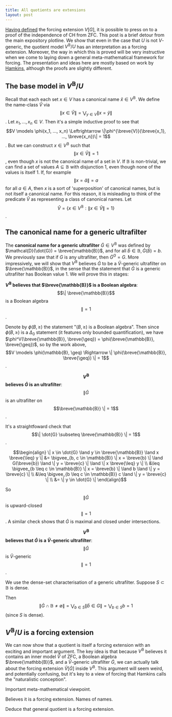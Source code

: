 ```yaml
---
title: All quotients are extensions
layout: post
---
```


<script type="text/x-mathjax-config"> MathJax.Hub.Config({ tex2jax: { inlineMath: [['$','$'], ['\\(','\\)']], processEscapes: true } }); </script> <script src="https://cdnjs.cloudflare.com/ajax/libs/mathjax/2.7.0/MathJax.js?config=TeX-AMS-MML_HTMLorMML" type="text/javascript"></script>

[Having defined](https://hilbert-spaess.github.io/2020/05/23/building-actual-models.html) the forcing extension $V[G]$, it is possible to press on to a proof of the independence of CH from ZFC. This post is a brief detour from the main expository plotline. We show that even in the case that $U$ is not $V$-generic, the quotient model $V^{\mathbb{B}}/U$ has an interpretation as a forcing extension. Moreover, the way in which this is proved will be very instructive when we come to laying down a general meta-mathematical framework for forcing. The presentation and ideas here are mostly based on work by [Hamkins](https://arxiv.org/abs/1206.6075), although the proofs are slightly different.

## The base model in $V^{\mathbb{B}}/U$

Recall that each each set $x \in V$ has a canonical name $\breve{x} \in V^{\mathbb{B}}$. We define the name-class $\breve{V}$ via $$\| x \in \breve{V}\| = \bigvee_{y \in V}\| x = \breve{y}\|$$. Let $x_1, ..., x_n \in V$. Then it's a simple inductive proof to see that $$V \models \phi(x_1, ..., x_n) \Leftrightarrow \|\phi^{\breve{V}}(\breve{x_1}, ..., \breve{x_n})\| = 1$$. But we can construct $x \in V^{\mathbb{B}}$ such that $$\| x \in \breve{V}\| = 1$$, even though $x$ is not the canonical name of a set in $V$. If $\mathbb{B}$ is non-trivial, we can find a set of values $A \subseteq \mathbb{B}$  with disjunction 1, even though none of the values is itself 1. If, for example $$\| x = \breve{a} \| = a$$ for all $a \in A$, then $x$ is a sort of 'superposition' of canonical names, but is not itself a canonical name. For this reason, it is misleading to think of the predicate $\breve{V}$ as representing a class of canonical names. Let $$\hat{V} = \{x \in V^{\mathbb{B}}: \| x \in \breve{V}\| = 1\}$$. 

## The canonical name for a generic ultrafilter

The **canonical name for a generic ultrafilter** $\dot{G} \in V^{\mathbb{B}}$ was defined by $\mathcal{D}(\dot{G}) = \breve{\mathbb{B}}$, and for all $\breve{b} \in \mathbb{B}, \dot{G}(\breve{b}) = b$. We previously saw that if $G$ is any ultrafilter, then $\dot{G}^G = G$. More impressively, we will show that $V^{\mathbb{B}}$ believes $\dot{G}$ to be a $\breve{V}$-generic ultrafilter on $\breve{\mathbb{B}}$, in the sense that the statement that $\dot{G}$ is a generic ultrafilter has Boolean value 1. We will prove this in stages:

**$V^{\mathbb{B}}$ believes that $\breve{\mathbb{B}}$ is a Boolean algebra**: $$\| \breve{\mathbb{B}}$$ is a Boolean algebra $$\| = 1$$.

Denote by $\phi(B, \geq)$ the statement "$(B, \geq)$ is a Boolean algebra". Then since $\phi(B, \geq)$ is a $\Delta_0$ statement (it features only bounded quantification), we have $\phi^V(\breve{\mathbb{B}}, \breve{\geq}) = \phi(\breve{\mathbb{B}}, \breve{\geq})$, so by the work above, $$V \models \phi(\mathbb{B}, \geq) \Rightarrow \| \phi(\breve{\mathbb{B}}, \breve{\geq}) \| = 1$$.

**$$V^{\mathbb{B}}$$ believes $\dot{G}$ is an ultrafilter**: $$\| \dot{G}$$ is an ultrafilter on $$\breve{\mathbb{B}} \| = 1$$.

It's a straightfoward check that $$\| \dot{G} \subseteq \breve{\mathbb{B}} \| = 1$$.

$$\begin{align} \| x \in \dot{G} \land y \in \breve{\mathbb{B}} \land x \breve{\leq} y \| &= \bigvee_{b, c \in \mathbb{B}} \| x = \breve{b} \| \land G(\breve{b}) \land \| y = \breve{c} \|  \land \| x \breve{\leq} y \| \\ &\leq \bigvee_{b \leq c \in \mathbb{B}} \| x = \breve{b} \| \land b \land \| y = \breve{c} \| \\ &\leq \bigvee_{b \leq c \in \mathbb{B}} c \land \| y = \breve{c} \| \\ &= \| y \in \dot{G} \|  \end{align}$$

So $$\| \dot{G}$$ is upward-closed $$ \| = 1$$. A similar check shows that $\dot{G}$ is maximal and closed under intersections.

**$$V^{\mathbb{B}}$$ believes that $\dot{G}$ is a $\breve{V}$-generic ultrafilter**: $$\| \dot{G}$$ is $\breve{V}$-generic $$\| = 1$$. 

We use the dense-set characterisation of a generic ultrafilter. Suppose $S \subset \mathbb{B}$ is dense.

Then $$\| \dot{G} \cap \mathbb{B} \neq \emptyset \| = \bigvee_{b \in S}\|\breve{b} \in G \| = \bigvee_{b \in S} b = 1$$ (since $S$ is dense). 

## $V^{\mathbb{B}}/U$ is a forcing extension

We can now show that a quotient is itself a forcing extension with an exciting and important argument. The key idea is that because $V^{\mathbb{B}}$ believes it contains an inner model $\breve{V}$ of ZFC, a Boolean algebra $\breve{\mathbb{B}}$, and a $\breve{V}$-generic ultrafilter $\dot{G}$, we can actually talk about the forcing extension $\breve{V}[\dot{G}]$ inside $V^{\mathbb{B}}$. This argument will seem weird, and potentially confusing, but it's key to a view of forcing that Hamkins calls the "naturalistic conception". 

Important meta-mathematical viewpoint.

Believes it is a forcing extension. Names of names.

Deduce that general quotient is a forcing extension. 